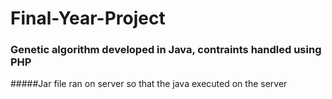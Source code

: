 # Final-Year-Project

### Genetic algorithm developed in Java, contraints handled using PHP 
#####Jar file ran on server so that the java executed on the server
